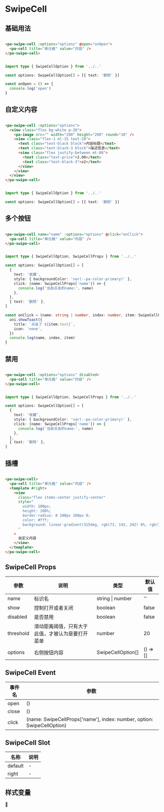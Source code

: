 # SwipeCell

<!--codes start-->

## 基础用法

```html [template]

<pa-swipe-cell :options="options" @open="onOpen">
  <pa-cell title="单元格" value="内容" />
</pa-swipe-cell>

```
```ts [script]

import type { SwipeCellOption } from '../..'

const options: SwipeCellOption[] = [{ text: '删除' }]

const onOpen = () => {
  console.log('open')
}

```
## 自定义内容

```html [template]

<pa-swipe-cell :options="options">
  <view class="flex bg-white p-20">
    <pa-image src="" width="200" height="200" round="10" />
    <view class="flex-1 ml-15 text-28">
      <text class="text-black block">内容标题</text>
      <text class="text-black-3 block">描述信息</text>
      <view class="flex justify-between mt-80">
        <text class="text-price">2.00</text>
        <text class="text-black-3">x2</text>
      </view>
    </view>
  </view>
</pa-swipe-cell>

```
```ts [script]

import type { SwipeCellOption } from '../..'

const options: SwipeCellOption[] = [{ text: '删除' }]

```
## 多个按钮

```html [template]

<pa-swipe-cell name="name" :options="options" @click="onClick">
  <pa-cell title="单元格" value="内容" />
</pa-swipe-cell>

```
```ts [script]

import type { SwipeCellOption, SwipeCellProps } from '../..'

const options: SwipeCellOption[] = [
  {
    text: '收藏',
    style: { backgroundColor: 'var(--pa-color-primary)' },
    click: (name: SwipeCellProps['name']) => {
      console.log('当前点击的name:', name)
    },
  },
  { text: '删除' },
]

const onClick = (name: string | number, index: number, item: SwipeCellOption) => {
  uni.showToast({
    title: `点击了 ${item.text}`,
    icon: 'none',
  })
  console.log(name, index, item)
}

```
## 禁用

```html [template]

<pa-swipe-cell :options="options" disabled>
  <pa-cell title="单元格" value="内容" />
</pa-swipe-cell>

```
```ts [script]

import type { SwipeCellOption, SwipeCellProps } from '../..'

const options: SwipeCellOption[] = [
  {
    text: '收藏',
    style: { backgroundColor: 'var(--pa-color-primary)' },
    click: (name: SwipeCellProps['name']) => {
      console.log('当前点击的name:', name)
    },
  },
  { text: '删除' },
]

```
## 插槽

```html [template]

<pa-swipe-cell>
  <pa-cell title="单元格" value="内容" />
  <template #right>
    <view
      class="flex items-center justify-center"
      style="
        width: 100px;
        height: 100%;
        border-radius: 0 100px 100px 0;
        color: #fff;
        background: linear-gradient(315deg, rgb(73, 143, 242) 0%, rgb(73, 101, 242) 100%);
      "
    >
      自定义内容
    </view>
  </template>
</pa-swipe-cell>

```

<!--codes end-->

## SwipeCell Props

<!--props start-->

| 参数 | 说明 | 类型 | 默认值 |
| --- | ----- | --- | --- |
| name | 标识名 | string \| number |  '' |
| show | 控制打开或者关闭 | boolean |  false |
| disabled | 是否禁用 | boolean |  false |
| threshold | 滑动距离阈值，只有大于此值，才被认为是要打开菜单 | number |  20 |
| options | 右侧按钮内容 | SwipeCellOption[] |  () => [] |

<!--props end-->

## SwipeCell Event

<!--event start-->

| 事件名 | 参数 |
| --- | --- |
| open | ()  |
| close | ()  |
| click | (name: SwipeCellProps['name'], index: number, option: SwipeCellOption)  |

<!--event end-->

## SwipeCell Slot

<!--slot start-->

| 名称 | 说明 |
| --- | --- |
| default | - |
| right | - |

<!--slot end-->

## 样式变量

<!--cssVar start-->

:see_no_evil:

<!--cssVar end-->


